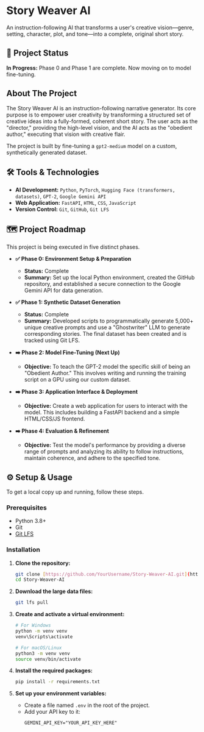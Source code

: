 # Story Weaver AI

An instruction-following AI that transforms a user's creative vision—genre, setting, character, plot, and tone—into a complete, original short story.

## 🚀 Project Status

**In Progress:** Phase 0 and Phase 1 are complete. Now moving on to model fine-tuning.

## About The Project

The Story Weaver AI is an instruction-following narrative generator. Its core purpose is to empower user creativity by transforming a structured set of creative ideas into a fully-formed, coherent short story. The user acts as the "director," providing the high-level vision, and the AI acts as the "obedient author," executing that vision with creative flair.

The project is built by fine-tuning a `gpt2-medium` model on a custom, synthetically generated dataset.



## 🛠️ Tools & Technologies

* **AI Development:** `Python`, `PyTorch`, `Hugging Face (transformers, datasets)`, `GPT-2`, `Google Gemini API`
* **Web Application:** `FastAPI`, `HTML`, `CSS`, `JavaScript`
* **Version Control:** `Git`, `GitHub`, `Git LFS`

## 🗺️ Project Roadmap

This project is being executed in five distinct phases.

* **✅ Phase 0: Environment Setup & Preparation**
    * **Status:** Complete
    * **Summary:** Set up the local Python environment, created the GitHub repository, and established a secure connection to the Google Gemini API for data generation.

* **✅ Phase 1: Synthetic Dataset Generation**
    * **Status:** Complete
    * **Summary:** Developed scripts to programmatically generate 5,000+ unique creative prompts and use a "Ghostwriter" LLM to generate corresponding stories. The final dataset has been created and is tracked using Git LFS.

* **➡️ Phase 2: Model Fine-Tuning (Next Up)**
    * **Objective:** To teach the GPT-2 model the specific skill of being an "Obedient Author." This involves writing and running the training script on a GPU using our custom dataset.

* **➡️ Phase 3: Application Interface & Deployment**
    * **Objective:** Create a web application for users to interact with the model. This includes building a FastAPI backend and a simple HTML/CSS/JS frontend.

* **➡️ Phase 4: Evaluation & Refinement**
    * **Objective:** Test the model's performance by providing a diverse range of prompts and analyzing its ability to follow instructions, maintain coherence, and adhere to the specified tone.

## ⚙️ Setup & Usage

To get a local copy up and running, follow these steps.

### Prerequisites

* Python 3.8+
* Git
* [Git LFS](https://git-lfs.github.com/)

### Installation

1.  **Clone the repository:**
    ```sh
    git clone [https://github.com/YourUsername/Story-Weaver-AI.git](https://github.com/YourUsername/Story-Weaver-AI.git)
    cd Story-Weaver-AI
    ```

2.  **Download the large data files:**
    ```sh
    git lfs pull
    ```

3.  **Create and activate a virtual environment:**
    ```sh
    # For Windows
    python -m venv venv
    venv\Scripts\activate

    # For macOS/Linux
    python3 -m venv venv
    source venv/bin/activate
    ```

4.  **Install the required packages:**
    ```sh
    pip install -r requirements.txt
    ```

5.  **Set up your environment variables:**
    * Create a file named `.env` in the root of the project.
    * Add your API key to it:
        ```env
        GEMINI_API_KEY="YOUR_API_KEY_HERE"
        ```
